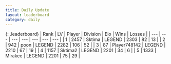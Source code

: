 ```yaml
---
title: Daily Update
layout: leaderboard
category: daily
---
```


{: .leaderboard}
| Rank | LV | Player | Division | Elo | Wins | Losses |
| --- | --- | --- | --- | --- | --- | --- |
| <span data-change="0">1</span> | 2457 | <span title="ID: 353063">Sktima</span> | LEGEND | <span data-change="0">2303</span> | <span data-change="0">82</span> | <span data-change="0">13</span> |
| <span data-change="0">2</span> | 942 | <span title="ID: 540690">poon</span> | LEGEND | <span data-change="41">2282</span> | <span data-change="9">106</span> | <span data-change="0">52</span> |
| <span data-change="1">3</span> | 87 | <span title="ID: 748142">Player748142</span> | LEGEND | <span data-change="0">2210</span> | <span data-change="0">67</span> | <span data-change="0">19</span> |
| <span data-change="2">4</span> | 1157 | <span title="ID: 402846">Sktima2</span> | LEGEND | <span data-change="6">2201</span> | <span data-change="3">34</span> | <span data-change="1">6</span> |
| <span data-change="-2">5</span> | 1333 | <span title="ID: 416373">Mirakee</span> | LEGEND | <span data-change="-18">2201</span> | <span data-change="1">75</span> | <span data-change="2">29</span> |